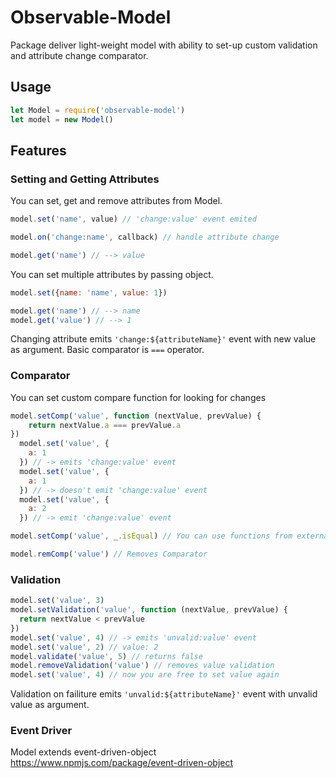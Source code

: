 # Observable-Model
Package deliver light-weight model with ability to set-up custom validation and attribute change comparator.
## Usage

```js
let Model = require('observable-model')
let model = new Model()
```
## Features
### Setting and Getting Attributes
You can set, get and remove attributes from Model.
```js
model.set('name', value) // 'change:value' event emited

model.on('change:name', callback) // handle attribute change

model.get('name') // --> value
```
You can set multiple attributes by passing object.
```js
model.set({name: 'name', value: 1})

model.get('name') // --> name
model.get('value') // --> 1
```
Changing attribute emits ```'change:${attributeName}'``` event with new value as argument.
Basic comparator is ```===``` operator.
### Comparator
You can set custom compare function for looking for changes
```js
model.setComp('value', function (nextValue, prevValue) {
    return nextValue.a === prevValue.a
})
  model.set('value', {
    a: 1
  }) // -> emits 'change:value' event
  model.set('value', {
    a: 1
  }) // -> doesn't emit 'change:value' event
  model.set('value', {
    a: 2
  }) // -> emit 'change:value' event
```
```js
model.setComp('value', _.isEqual) // You can use functions from external libraries.
```

```js
model.remComp('value') // Removes Comparator
```
### Validation
```js
model.set('value', 3)
model.setValidation('value', function (nextValue, prevValue) {
  return nextValue < prevValue
})
model.set('value', 4) // -> emits 'unvalid:value' event
model.set('value', 2) // value: 2
model.validate('value', 5) // returns false
model.removeValidation('value') // removes value validation
model.set('value', 4) // now you are free to set value again
```
Validation on failiture emits ```'unvalid:${attributeName}'``` event with unvalid value as argument.

### Event Driver

Model extends event-driven-object
https://www.npmjs.com/package/event-driven-object
